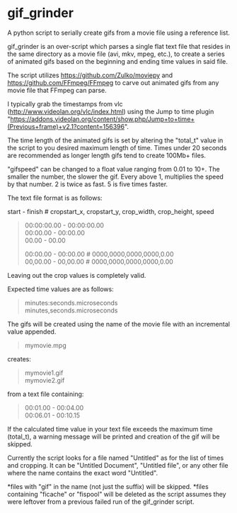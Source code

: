 # gif_grinder
A python script to serially create gifs from a movie file using a reference list.

gif_grinder is an over-script which parses a single flat text file that resides in the same directory as a movie file (avi, mkv, mpeg, etc.), to create a series of animated gifs based on the beginning and ending time values in said file.

The script utilizes https://github.com/Zulko/moviepy and https://github.com/FFmpeg/FFmpeg to carve out animated gifs from any movie file that FFmpeg can parse.

I typically grab the timestamps from vlc (http://www.videolan.org/vlc/index.html) using the Jump to time plugin "https://addons.videolan.org/content/show.php/Jump+to+time+(Previous+frame)+v2.1?content=156396".

The time length of the animated gifs is set by altering the "total_t" value in the script to you desired maximum length of time.  Times under 20 seconds are recommended as longer length gifs tend to create 100Mb+ files.

"gifspeed" can be changed to a float value ranging from 0.01 to 10+.  The smaller the number, the slower the gif.  Every above 1, multiplies the speed by that number.  2 is twice as fast. 5 is five times faster.

The text file format is as follows:

start - finish # cropstart_x, cropstart_y, crop_width, crop_height, speed
> 00:00:00.00 - 00:00:00.00<br>
>    00:00.00 - 00:00.00<br>
>       00.00 - 00.00<br>
>
> 00:00.00 - 00:00.00 # 0000,0000,0000,0000,0.00<br>
> 00,00.00 - 00,00.00 # 0000,0000,0000,0000,0.00<br>

Leaving out the crop values is completely valid.

Expected time values are as follows:

> minutes:seconds.microseconds<br>
> minutes,seconds.microseconds

The gifs will be created using the name of the movie file with an incremental value appended.

> mymovie.mpg

creates:

> mymovie1.gif<br>
> mymovie2.gif

from a text file containing:

> 00:01.00 - 00:04.00<br>
> 00:06.01 - 00:10.15

If the calculated time value in your text file exceeds the maximum time (total_t), a warning message will be printed and creation of the gif will be skipped.

Currently the script looks for a file named "Untitled" as for the list of times and cropping.  It can be "Untitled Document", "Untitled file", or any other file where the name contains the exact word "Untitled".


*files with "gif" in the name (not just the suffix) will be skipped.
*files containing "ficache" or "fispool" will be deleted as the script assumes they were leftover from a previous failed run of the gif_grinder script.
